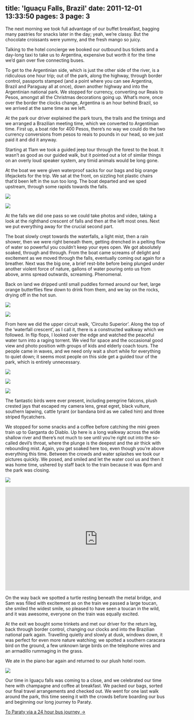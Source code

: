 title: 'Iguaçu Falls, Brazil'
date: 2011-12-01 13:33:50
pages: 3
page: 3
---

The next morning we took full advantage of our buffet breakfast, bagging many pastries for snacks later in the day; yeah, we’re classy. But the chocolate croissants were yummy, and the fresh mango so juicy.

Talking to the hotel concierge we booked our outbound bus tickets and a day-long taxi to take us to Argentina, expensive but worth it for the time we’d gain over five connecting buses.

To get to the Argentinian side, which is just the other side of the river, is a ridiculous one hour trip; out of the park, along the highway, through border control, passports stamped (and a point where you can see Argentina, Brazil and Paraguay all at once), down another highway and into the Argentinian national park. We stopped for currency, converting our Reais to Pesos, amongst all the Christmas decorations going up. What’s more, once over the border the clocks change, Argentina is an hour behind Brazil, so we arrived at the same time as we left.

At the park our driver explained the park tours, the trails and the timings and we arranged a Brazilian meeting time, which we converted to Argentinian time. First up, a boat ride for 400 Pesos, there’s no way we could do the two currency conversions from pesos to reais to pounds in our head, so we just paid it and did it anyway.

Starting at 11am we took a guided jeep tour through the forest to the boat. It wasn’t as good as our guided walk, but it pointed out a lot of similar things on an overly loud speaker system, any timid animals would be long gone.

At the boat we were given waterproof sacks for our bags and big orange lifejackets for the trip. We sat at the front, on sizzling hot plastic chairs that’d been left in the sun too long. The boat departed and we sped upstream, through some rapids towards the falls.

[![](http://host.trivialbeing.org/up/small/brazil-139.jpg)](http://host.trivialbeing.org/up/brazil-139.jpg)

[![](http://host.trivialbeing.org/up/small/brazil-150.jpg)](http://host.trivialbeing.org/up/brazil-150.jpg)

At the falls we did one pass so we could take photos and video, taking a look at the righthand crescent of falls and then at the left most ones. Next we put everything away for the crucial second part.

The boat slowly crept towards the waterfalls, a light mist, then a rain shower, then we were right beneath them, getting drenched in a pelting flow of water so powerful you couldn’t keep your eyes open. We got absolutely soaked, through and through. From the boat came screams of delight and excitement as we moved through the falls, eventually coming out again for a breather. Next was the big one, a brief rest-bite before being plunged under another violent force of nature, gallons of water pouring onto us from above, arms spread outwards, screaming. Phenomenal.

Back on land we dripped until small puddles formed around our feet, large orange butterflies flew down to drink from them, and we lay on the rocks, drying off in the hot sun.

[![](http://host.trivialbeing.org/up/small/brazil-146.jpg)](http://host.trivialbeing.org/up/brazil-146.jpg)

[![](http://host.trivialbeing.org/up/small/brazil-149.jpg)](http://host.trivialbeing.org/up/brazil-149.jpg)

From here we did the upper circuit walk, ‘Circuito Superior’. Along the top of the ‘waterfall crescent’, as I call it, there is a constructed walkway which we followed. In flip flops, I looked over the edge and watched the peaceful water turn into a raging torrent. We vied for space and the occasional good view and photo position with groups of kids and elderly coach tours. The people came in waves, and we need only wait a short while for everything to quiet down; it seems most people on this side get a guided tour of the park, which is entirely unnecessary.

[![](http://host.trivialbeing.org/up/small/brazil-153.jpg)](http://host.trivialbeing.org/up/brazil-153.jpg)

[![](http://host.trivialbeing.org/up/small/brazil-156.jpg)](http://host.trivialbeing.org/up/brazil-156.jpg)

[![](http://host.trivialbeing.org/up/small/brazil-158.jpg)](http://host.trivialbeing.org/up/brazil-158.jpg)

The fantastic birds were ever present, including peregrine falcons, plush crested jays that escaped my camera lens, great egret, black vulture, southern lapwing, cattle tyrant (or bandana bird as we called him) and three striped flycatchers.

We stopped for some snacks and a coffee before catching the mini green train up to Garganta do Diablo. Up here is a long walkway across the wide shallow river and there’s not much to see until you’re right out into the so-called devil’s throat, where the plunge is the deepest and the air thick with rebounding mist. Again, you get soaked here too, even though you’re above everything this time. Between the crowds and water splashes we took our pictures quickly. We posed, and smiled and let the water cool us and then it was home time, ushered by staff back to the train because it was 6pm and the park was closing.

[![](http://host.trivialbeing.org/up/small/brazil-165.jpg)](http://host.trivialbeing.org/up/brazil-165.jpg)

<iframe width="580" height="325" src="http://www.youtube.com/embed/3LTLkLci9l0?rel=0" frameborder="0" allowfullscreen></iframe>

On the way back we spotted a turtle resting beneath the metal bridge, and Sam was filled with excitement as on the train we passed a large toucan, she smiled the widest smile, so pleased to have seen a toucan in the wild, and it was awesome, everyone on the train was equally excited.

At the exit we bought some trinkets and met our driver for the return leg, back through border control, changing our clocks and into the Brazilian national park again. Travelling quietly and slowly at dusk, windows down, it was perfect for even more nature watching; we spotted a southern caracara bird on the ground, a few unknown large birds on the telephone wires and an armadillo rummaging in the grass.

We ate in the piano bar again and returned to our plush hotel room.

[![](http://host.trivialbeing.org/up/small/brazil-171.jpg)](http://host.trivialbeing.org/up/brazil-171.jpg)

Our time in Iguaçu falls was coming to a close, and we celebrated our time here with champagne and coffee at breakfast. We packed our bags, sorted our final travel arrangements and checked out. We went for one last walk around the park, this time seeing it with the crowds before boarding our bus and beginning our long journey to Paraty.

[To Paraty via a 24 hour bus journey &rarr;](http://www.sam-and-paul.com/2011/12/paraty-brazil/)
